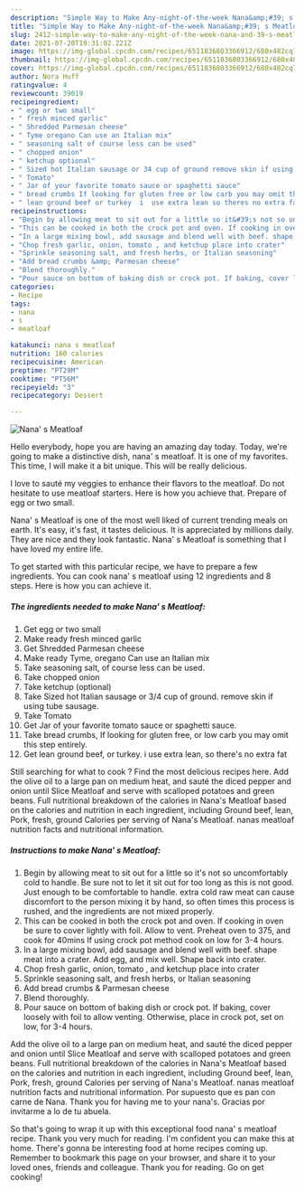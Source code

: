 ```yaml
---
description: "Simple Way to Make Any-night-of-the-week Nana&amp;#39; s Meatloaf"
title: "Simple Way to Make Any-night-of-the-week Nana&amp;#39; s Meatloaf"
slug: 2412-simple-way-to-make-any-night-of-the-week-nana-and-39-s-meatloaf
date: 2021-07-20T19:31:02.221Z
image: https://img-global.cpcdn.com/recipes/6511836803366912/680x482cq70/nana-s-meatloaf-recipe-main-photo.jpg
thumbnail: https://img-global.cpcdn.com/recipes/6511836803366912/680x482cq70/nana-s-meatloaf-recipe-main-photo.jpg
cover: https://img-global.cpcdn.com/recipes/6511836803366912/680x482cq70/nana-s-meatloaf-recipe-main-photo.jpg
author: Nora Huff
ratingvalue: 4
reviewcount: 39019
recipeingredient:
- " egg or two small"
- " fresh minced garlic"
- " Shredded Parmesan cheese"
- " Tyme oregano Can use an Italian mix"
- " seasoning salt of course less can be used"
- " chopped onion"
- " ketchup optional"
- " Sized hot Italian sausage or 34 cup of ground remove skin if using tube sausage"
- " Tomato"
- " Jar of your favorite tomato sauce or spaghetti sauce"
- " bread crumbs If looking for gluten free or low carb you may omit this step entirely"
- " lean ground beef or turkey  i  use extra lean so theres no extra fat"
recipeinstructions:
- "Begin by allowing meat to sit out for a little so it&#39;s not so uncomfortably cold to handle. Be sure not to let it sit out for too long as this is not good. Just enough to be comfortable to handle. extra cold raw meat can cause discomfort to the person mixing it by hand, so often times this process is rushed, and the ingredients are not mixed properly."
- "This can be cooked in both the crock pot and oven. If cooking in oven be sure to cover lightly with foil. Allow to vent. Preheat oven to 375, and cook for 40mins If using crock pot method cook on low for 3-4 hours."
- "In a large mixing bowl, add sausage and blend well with beef. shape meat into a crater. Add egg, and mix well. Shape back into crater."
- "Chop fresh garlic, onion, tomato , and ketchup place into crater"
- "Sprinkle seasoning salt, and fresh herbs, or Italian seasoning"
- "Add bread crumbs &amp; Parmesan cheese"
- "Blend thoroughly."
- "Pour sauce on bottom of baking dish or crock pot. If baking, cover loosely with foil to allow venting. Otherwise, place in crock pot, set on low, for 3-4 hours."
categories:
- Recipe
tags:
- nana
- s
- meatloaf

katakunci: nana s meatloaf 
nutrition: 160 calories
recipecuisine: American
preptime: "PT29M"
cooktime: "PT56M"
recipeyield: "3"
recipecategory: Dessert

---
```



![Nana&#39; s Meatloaf](https://img-global.cpcdn.com/recipes/6511836803366912/680x482cq70/nana-s-meatloaf-recipe-main-photo.jpg)

Hello everybody, hope you are having an amazing day today. Today, we're going to make a distinctive dish, nana&#39; s meatloaf. It is one of my favorites. This time, I will make it a bit unique. This will be really delicious.

I love to sauté my veggies to enhance their flavors to the meatloaf. Do not hesitate to use meatloaf starters. Here is how you achieve that. Prepare of egg or two small.

Nana&#39; s Meatloaf is one of the most well liked of current trending meals on earth. It's easy, it's fast, it tastes delicious. It is appreciated by millions daily. They are nice and they look fantastic. Nana&#39; s Meatloaf is something that I have loved my entire life.


To get started with this particular recipe, we have to prepare a few ingredients. You can cook nana&#39; s meatloaf using 12 ingredients and 8 steps. Here is how you can achieve it.

<!--inarticleads1-->

##### The ingredients needed to make Nana&#39; s Meatloaf:

1. Get  egg or two small
1. Make ready  fresh minced garlic
1. Get  Shredded Parmesan cheese
1. Make ready  Tyme, oregano Can use an Italian mix
1. Take  seasoning salt, of course less can be used.
1. Take  chopped onion
1. Take  ketchup (optional)
1. Take  Sized hot Italian sausage or 3/4 cup of ground. remove skin if using tube sausage.
1. Take  Tomato
1. Get  Jar of your favorite tomato sauce or spaghetti sauce.
1. Take  bread crumbs, If looking for gluten free, or low carb you may omit this step entirely.
1. Get  lean ground beef, or turkey.  i  use extra lean, so there&#39;s no extra fat


Still searching for what to cook ? Find the most delicious recipes here. Add the olive oil to a large pan on medium heat, and sauté the diced pepper and onion until Slice Meatloaf and serve with scalloped potatoes and green beans. Full nutritional breakdown of the calories in Nana&#39;s Meatloaf based on the calories and nutrition in each ingredient, including Ground beef, lean, Pork, fresh, ground Calories per serving of Nana&#39;s Meatloaf. nanas meatloaf nutrition facts and nutritional information. 

<!--inarticleads2-->

##### Instructions to make Nana&#39; s Meatloaf:

1. Begin by allowing meat to sit out for a little so it&#39;s not so uncomfortably cold to handle. Be sure not to let it sit out for too long as this is not good. Just enough to be comfortable to handle. extra cold raw meat can cause discomfort to the person mixing it by hand, so often times this process is rushed, and the ingredients are not mixed properly.
1. This can be cooked in both the crock pot and oven. If cooking in oven be sure to cover lightly with foil. Allow to vent. Preheat oven to 375, and cook for 40mins If using crock pot method cook on low for 3-4 hours.
1. In a large mixing bowl, add sausage and blend well with beef. shape meat into a crater. Add egg, and mix well. Shape back into crater.
1. Chop fresh garlic, onion, tomato , and ketchup place into crater
1. Sprinkle seasoning salt, and fresh herbs, or Italian seasoning
1. Add bread crumbs &amp; Parmesan cheese
1. Blend thoroughly.
1. Pour sauce on bottom of baking dish or crock pot. If baking, cover loosely with foil to allow venting. Otherwise, place in crock pot, set on low, for 3-4 hours.


Add the olive oil to a large pan on medium heat, and sauté the diced pepper and onion until Slice Meatloaf and serve with scalloped potatoes and green beans. Full nutritional breakdown of the calories in Nana&#39;s Meatloaf based on the calories and nutrition in each ingredient, including Ground beef, lean, Pork, fresh, ground Calories per serving of Nana&#39;s Meatloaf. nanas meatloaf nutrition facts and nutritional information. Por supuesto que es pan con carne de Nana. Thank you for having me to your nana&#39;s. Gracias por invitarme a lo de tu abuela. 

So that's going to wrap it up with this exceptional food nana&#39; s meatloaf recipe. Thank you very much for reading. I'm confident you can make this at home. There's gonna be interesting food at home recipes coming up. Remember to bookmark this page on your browser, and share it to your loved ones, friends and colleague. Thank you for reading. Go on get cooking!
